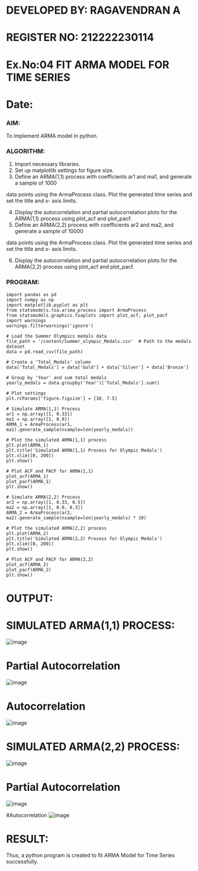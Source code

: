 # DEVELOPED BY: RAGAVENDRAN A
# REGISTER NO: 212222230114
# Ex.No:04   FIT ARMA MODEL FOR TIME SERIES
# Date: 



### AIM:
To implement ARMA model in python.
### ALGORITHM:
1. Import necessary libraries.
2. Set up matplotlib settings for figure size.
3. Define an ARMA(1,1) process with coefficients ar1 and ma1, and generate a sample of 1000

data points using the ArmaProcess class. Plot the generated time series and set the title and x-
axis limits.

4. Display the autocorrelation and partial autocorrelation plots for the ARMA(1,1) process using
plot_acf and plot_pacf.
5. Define an ARMA(2,2) process with coefficients ar2 and ma2, and generate a sample of 10000

data points using the ArmaProcess class. Plot the generated time series and set the title and x-
axis limits.

6. Display the autocorrelation and partial autocorrelation plots for the ARMA(2,2) process using
plot_acf and plot_pacf.
### PROGRAM:
```
import pandas as pd
import numpy as np
import matplotlib.pyplot as plt
from statsmodels.tsa.arima_process import ArmaProcess
from statsmodels.graphics.tsaplots import plot_acf, plot_pacf
import warnings
warnings.filterwarnings('ignore')

# Load the Summer Olympics medals data
file_path = '/content/Summer_olympic_Medals.csv'  # Path to the medals dataset
data = pd.read_csv(file_path)

# Create a 'Total_Medals' column
data['Total_Medals'] = data['Gold'] + data['Silver'] + data['Bronze']

# Group by 'Year' and sum total medals
yearly_medals = data.groupby('Year')['Total_Medals'].sum()

# Plot settings
plt.rcParams['figure.figsize'] = [10, 7.5]

# Simulate ARMA(1,1) Process
ar1 = np.array([1, 0.33])
ma1 = np.array([1, 0.9])
ARMA_1 = ArmaProcess(ar1, ma1).generate_sample(nsample=len(yearly_medals))

# Plot the simulated ARMA(1,1) process
plt.plot(ARMA_1)
plt.title('Simulated ARMA(1,1) Process for Olympic Medals')
plt.xlim([0, 200])
plt.show()

# Plot ACF and PACF for ARMA(1,1)
plot_acf(ARMA_1)
plot_pacf(ARMA_1)
plt.show()

# Simulate ARMA(2,2) Process
ar2 = np.array([1, 0.33, 0.5])
ma2 = np.array([1, 0.9, 0.3])
ARMA_2 = ArmaProcess(ar2, ma2).generate_sample(nsample=len(yearly_medals) * 10)

# Plot the simulated ARMA(2,2) process
plt.plot(ARMA_2)
plt.title('Simulated ARMA(2,2) Process for Olympic Medals')
plt.xlim([0, 200])
plt.show()

# Plot ACF and PACF for ARMA(2,2)
plot_acf(ARMA_2)
plot_pacf(ARMA_2)
plt.show()
```

# OUTPUT:
# SIMULATED ARMA(1,1) PROCESS:
![image](https://github.com/user-attachments/assets/2fddebd6-bb87-4200-861a-681afb3f8411)


# Partial Autocorrelation
![image](https://github.com/user-attachments/assets/00fa6288-c13a-4860-8eb4-774c77c786b3)


# Autocorrelation
![image](https://github.com/user-attachments/assets/459f8e04-0d69-405a-bda5-e75cd9ba83bd)


# SIMULATED ARMA(2,2) PROCESS:
![image](https://github.com/user-attachments/assets/85501d48-c3e7-4237-846f-69a72dd04bd4)


# Partial Autocorrelation
![image](https://github.com/user-attachments/assets/20b73597-f3e8-4e8d-8bec-e43dbee1b129)


#Autocorrelation
![image](https://github.com/user-attachments/assets/466860dc-c725-47a0-b40f-2059d3d7dec0)


# RESULT:
Thus, a python program is created to fit ARMA Model for Time Series successfully.
